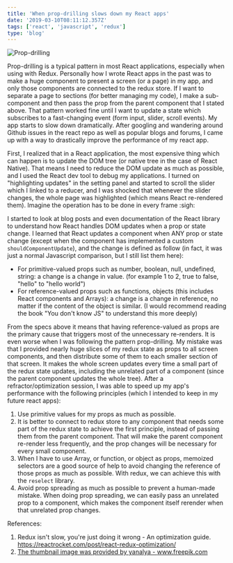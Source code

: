 ```yaml
---
title: 'When prop-drilling slows down my React apps'
date: '2019-03-10T08:11:12.357Z'
tags: ['react', 'javascript', 'redux']
type: 'blog'
---
```


![Prop-drilling](./prop-drilling.jpg)

Prop-drilling is a typical pattern in most React applications, especially when using with Redux. Personally how I wrote React apps in the past was to make a huge component to present a screen (or a page) in my app, and only those components are connected to the redux store. If I want to separate a page to sections (for better managing my code), I make a sub-component and then pass the prop from the parent component that I stated above. That pattern worked fine until I want to update a state which subscribes to a fast-changing event (form input, slider, scroll events). My app starts to slow down dramatically. After googling and wandering around Github issues in the react repo as well as popular blogs and forums, I came up with a way to drastically improve the performance of my react app.

First, I realized that in a React application, the most expensive thing which can happen is to update the DOM tree (or native tree in the case of React Native). That means I need to reduce the DOM update as much as possible, and I used the React dev tool to debug my applications. I turned on "highlighting updates" in the setting panel and started to scroll the slider which I linked to a reducer, and I was shocked that whenever the slider changes, the whole page was highlighted (which means React re-rendered them). Imagine the operation has to be done in every frame :sigh:

I started to look at blog posts and even documentation of the React library to understand how React handles DOM updates when a prop or state change. I learned that React updates a component when ANY prop or state change (except when the component has implemented a custom `shouldComponentUpdate`), and the change is defined as follow (in fact, it was just a normal Javascript comparison, but I still list them here):

- For primitive-valued props such as number, boolean, null, undefined, string: a change is a change in value. (for example 1 to 2, true to false, "hello" to "hello world")
- For reference-valued props such as functions, objects (this includes React components and Arrays): a change is a change in reference, no matter if the content of the object is similar. (I would recommend reading the book "You don't know JS" to understand this more deeply)

From the specs above it means that having reference-valued as props are the primary cause that triggers most of the unnecessary re-renders. It is even worse when I was following the pattern prop-drilling. My mistake was that I provided nearly huge slices of my redux state as props to all screen components, and then distribute some of them to each smaller section of that screen. It makes the whole screen updates every time a small part of the redux state updates, including the unrelated part of a component (since the parent component updates the whole tree). After a refractor/optimization session, I was able to speed up my app's performance with the following principles (which I intended to keep in my future react apps):

1. Use primitive values for my props as much as possible.
2. It is better to connect to redux store to any component that needs some part of the redux state to achieve the first principle, instead of passing them from the parent component. That will make the parent component re-render less frequently, and the prop changes will be necessary for every small component.
3. When I have to use Array, or function, or object as props, memoized selectors are a good source of help to avoid changing the reference of those props as much as possible. With redux, we can achieve this with the `reselect` library.
4. Avoid prop spreading as much as possible to prevent a human-made mistake. When doing prop spreading, we can easily pass an unrelated prop to a component, which makes the component itself rerender when that unrelated prop changes.

References:

1. Redux isn't slow, you're just doing it wrong - An optimization guide. https://reactrocket.com/post/react-redux-optimization/
2. <a href="https://www.freepik.com/free-photos-vectors/business">The thumbnail image was provided by yanalya - www.freepik.com</a>
